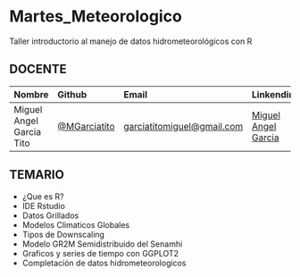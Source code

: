# Martes_Meteorologico


Taller introductorio al manejo de datos hidrometeorológicos con R

## DOCENTE
| Nombre                  | Github        |  Email         | Linkendin |
|:--------------------    |:--------------| :--------------| :---------|
| Miguel Angel Garcia Tito | [@MGarciatito](https://github.com/Mgarciatito)| garciatitomiguel@gmail.com | [Miguel Angel Garcia](https://www.linkedin.com/in/garciatitomiguelangel/)|

## TEMARIO
- ¿Que es R?
- IDE Rstudio
- Datos Grillados 
- Modelos Climaticos Globales
- Tipos de Downscaling
- Modelo GR2M Semidistribuido del Senamhi
- Graficos y series de tiempo con GGPLOT2
- Completación de datos hidrometeorologicos
